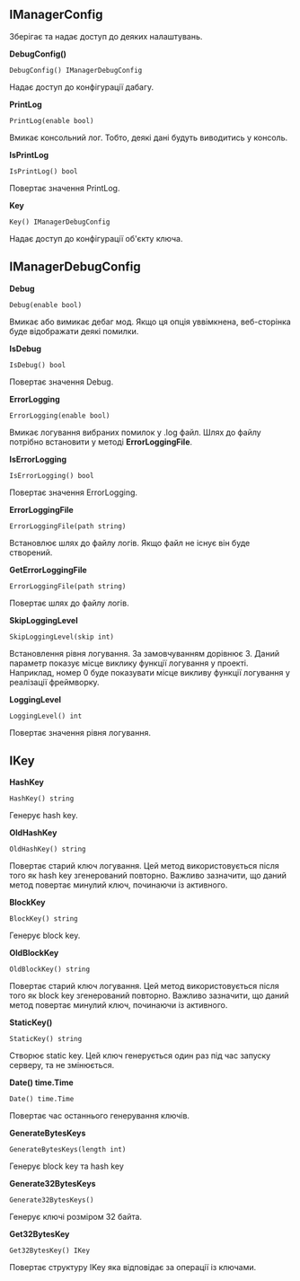 ## IManagerConfig
Зберігає та надає доступ до деяких налаштувань.

__DebugConfig()__
```
DebugConfig() IManagerDebugConfig
```
Надає доступ до конфігурації дабагу.

__PrintLog__
```
PrintLog(enable bool)
```
Вмикає консольний лог. Тобто, деякі дані будуть виводитись у консоль.

__IsPrintLog__
```
IsPrintLog() bool
```
Повертає значення PrintLog.

__Key__
```
Key() IManagerDebugConfig
```
Надає доступ до конфігурації об'єкту ключа.

## IManagerDebugConfig

__Debug__
```
Debug(enable bool)
```
Вмикає або вимикає дебаг мод. Якщо ця опція уввімкнена, веб-сторінка буде 
відображати деякі помилки.

__IsDebug__
```
IsDebug() bool
```
Повертає значення Debug.

__ErrorLogging__
```
ErrorLogging(enable bool)
```
Вмикає логування вибраних помилок у .log файл. Шлях до файлу потрібно встановити 
у методі __ErrorLoggingFile__.

__IsErrorLogging__
```
IsErrorLogging() bool
```
Повертає значення ErrorLogging.

__ErrorLoggingFile__
```
ErrorLoggingFile(path string)
```
Встановлює шлях до файлу логів. Якщо файл не існує він буде створений.

__GetErrorLoggingFile__
```
ErrorLoggingFile(path string)
```
Повертає шлях до файлу логів.

__SkipLoggingLevel__
```
SkipLoggingLevel(skip int)
```
Встановлення рівня логування. За замовчуванням дорівнює 3.
Даний параметр показує місце виклику функції логування у проекті. 
Наприклад, номер 0 буде показувати місце викливу функції логування у реалізації фреймворку.

__LoggingLevel__
```
LoggingLevel() int
```
Повертає значення рівня логування.

## IKey

__HashKey__
```
HashKey() string
```
Генерує hash key.

__OldHashKey__
```
OldHashKey() string
```
Повертає старий ключ логування.
Цей метод використовується після того як hash key згенерований повторно.
Важливо зазначити, що даний метод повертає минулий ключ, починаючи із активного.

__BlockKey__
```
BlockKey() string
```
Генерує block key.

__OldBlockKey__
```
OldBlockKey() string
```
Повертає старий ключ логування.
Цей метод використовується після того як block key згенерований повторно.
Важливо зазначити, що даний метод повертає минулий ключ, починаючи із активного.

__StaticKey()__
```
StaticKey() string
```
Створює static key. Цей ключ генерується один раз під час запуску серверу, та не змінюється.

__Date() time.Time__
```
Date() time.Time
```
Повертає час останнього генерування ключів.

__GenerateBytesKeys__
```
GenerateBytesKeys(length int)
```
Генерує block key та hash key

__Generate32BytesKeys__
```
Generate32BytesKeys()
```
Генерує ключі розміром 32 байта.

__Get32BytesKey__
```
Get32BytesKey() IKey
```
Повертає структуру IKey яка відповідає за операції із ключами.
